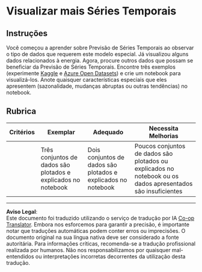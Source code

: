 <!--
CO_OP_TRANSLATOR_METADATA:
{
  "original_hash": "d1781b0b92568ea1d119d0a198b576b4",
  "translation_date": "2025-09-03T16:56:31+00:00",
  "source_file": "7-TimeSeries/1-Introduction/assignment.md",
  "language_code": "pt"
}
-->
# Visualizar mais Séries Temporais

## Instruções

Você começou a aprender sobre Previsão de Séries Temporais ao observar o tipo de dados que requerem este modelo especial. Já visualizou alguns dados relacionados à energia. Agora, procure outros dados que possam se beneficiar da Previsão de Séries Temporais. Encontre três exemplos (experimente [Kaggle](https://kaggle.com) e [Azure Open Datasets](https://azure.microsoft.com/en-us/services/open-datasets/catalog/?WT.mc_id=academic-77952-leestott)) e crie um notebook para visualizá-los. Anote quaisquer características especiais que eles apresentem (sazonalidade, mudanças abruptas ou outras tendências) no notebook.

## Rubrica

| Critérios | Exemplar                                              | Adequado                                             | Necessita Melhorias                                                                      |
| --------- | ----------------------------------------------------- | --------------------------------------------------- | --------------------------------------------------------------------------------------- |
|           | Três conjuntos de dados são plotados e explicados no notebook | Dois conjuntos de dados são plotados e explicados no notebook | Poucos conjuntos de dados são plotados ou explicados no notebook ou os dados apresentados são insuficientes |

---

**Aviso Legal**:  
Este documento foi traduzido utilizando o serviço de tradução por IA [Co-op Translator](https://github.com/Azure/co-op-translator). Embora nos esforcemos para garantir a precisão, é importante notar que traduções automáticas podem conter erros ou imprecisões. O documento original na sua língua nativa deve ser considerado a fonte autoritária. Para informações críticas, recomenda-se a tradução profissional realizada por humanos. Não nos responsabilizamos por quaisquer mal-entendidos ou interpretações incorretas decorrentes da utilização desta tradução.